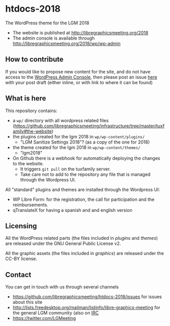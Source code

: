 # htdocs-2018

The WordPress theme for the LGM 2018

- The website is published at <http://libregraphicsmeeting.org/2018>
- The admin console is available through <http://libregraphicsmeeting.org/2018/wp/wp-admin>

## How to contribute

If you would like to propose new content for the site, and do not have access to the [WordPress Admin Console](http://libregraphicsmeeting.org/2018/wp/wp-admin), then please post an issue [here](https://github.com/libregraphicsmeeting/htdocs-2018/issues/new) with your post draft (either inline, or with link to where it can be found)

## What is here

This repository contains:

- a `wp/` directory with all wordpress related files (<https://github.com/libregraphicsmeeting/infrastructure/tree/master/tuxfamily#the-website>)
- the plugins created for the lgm 2018 in `wp/wp-content/plugins/`
  - "LGM Sanitize Settings 2018"? (as a copy of the one for 2018)
- the theme created for the lgm 2018 in `wp/wp-content/themes/`
  - "lgm2018"
- On Github there is a webhook for automatically deploying the changes to the website.
  - It triggers `git pull` on the tuxfamily server.
  - Take care not to add to the repository any file that is managed through the Wordpress UI.

All "standard" plugins and themes are installed through the Wordpress UI:

- WP Libre Form: for the registration, the call for participation  and the reimbursements.
- qTranslateX for having a spanish and and english version

## Licensing

All the WordPress related parts (the files included in *plugins* and *themes*) are released under the GNU General Public License v2.

All the graphic assets (the files included in *graphics*) are released under the CC-BY license.

## Contact

You can get in touch with us through several channels

- <https://github.com/libregraphicsmeeting/htdocs-2018/issues> for issues about this site
- <http://lists.freedesktop.org/mailman/listinfo/libre-graphics-meeting> for the general LGM community (also on [IRC](irc://irc.feenode.net/#LGM)
- <https://twitter.com/LGMeeting>
